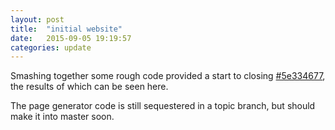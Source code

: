 ```yaml
---
layout: post
title:  "initial website"
date:   2015-09-05 19:19:57
categories: update
---
```

Smashing together some rough code provided a start to closing [#5e334677]({{site.url}}/issues/5e334677a167586ff1f4af0dc3879a3b4cbbfc9b), the results of which can be seen here.

The page generator code is still sequestered in a topic branch, but should make it into master soon.